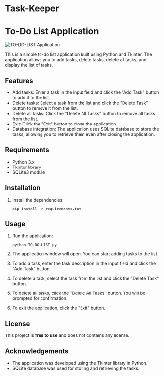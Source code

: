 # Task-Keeper

# To-Do List Application

![TO-DO-LIST Application](https://github.com/Rhitik11/Task-Keeper/assets/101624751/54eeee0e-4b23-4932-a8ef-3fc92c6719be)

This is a simple to-do list application built using Python and Tkinter. The application allows you to add tasks, delete tasks, delete all tasks, and display the list of tasks.

## Features

- Add tasks: Enter a task in the input field and click the "Add Task" button to add it to the list.
- Delete tasks: Select a task from the list and click the "Delete Task" button to remove it from the list.
- Delete all tasks: Click the "Delete All Tasks" button to remove all tasks from the list.
- Exit: Click the "Exit" button to close the application.
- Database integration: The application uses SQLite database to store the tasks, allowing you to retrieve them even after closing the application.

## Requirements

- Python 3.x
- Tkinter library
- SQLite3 module

## Installation

1. Install the dependencies:

   ```
   pip install -r requirements.txt
   ```

## Usage

1. Run the application:

   ```
   python TO-DO-LIST.py
   ```

2. The application window will open. You can start adding tasks to the list.

3. To add a task, enter the task description in the input field and click the "Add Task" button.

4. To delete a task, select the task from the list and click the "Delete Task" button.

5. To delete all tasks, click the "Delete All Tasks" button. You will be prompted for confirmation.

6. To exit the application, click the "Exit" button.

## License

This project is **free to use** and does not contains any license.


## Acknowledgements

- The application was developed using the Tkinter library in Python.
- SQLite database was used for storing and retrieving the tasks.
